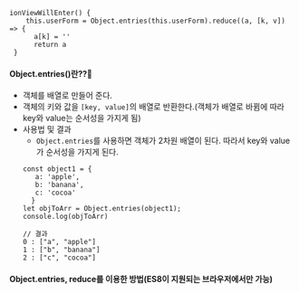 ```node
ionViewWillEnter() {
    this.userForm = Object.entries(this.userForm).reduce((a, [k, v]) => {
      a[k] = ''
      return a
 }
```
#### Object.entries()란??🧐
+ 객체를 배열로 만들어 준다.
+ 객체의 키와 값을 `[key, value]`의 배열로 반환한다.(객체가 배열로 바뀜에 따라 key와 value는 순서성을 가지게 됨)
+ 사용법 및 결과
  + `Object.entries`를 사용하면 객체가 2차원 배열이 된다. 따라서 key와 value가 순서성을 가지게 된다. 
  ```node
  const object1 = {
     a: 'apple',
     b: 'banana',
     c: 'cocoa'
    }
  let objToArr = Object.entries(object1);
  console.log(objToArr)
  
  // 결과
  0 : ["a", "apple"]
  1 : ["b", "banana"]
  2 : ["c", "cocoa"]
  ```
#### Object.entries, reduce를 이용한 방법(ES8이 지원되는 브라우저에서만 가능)
